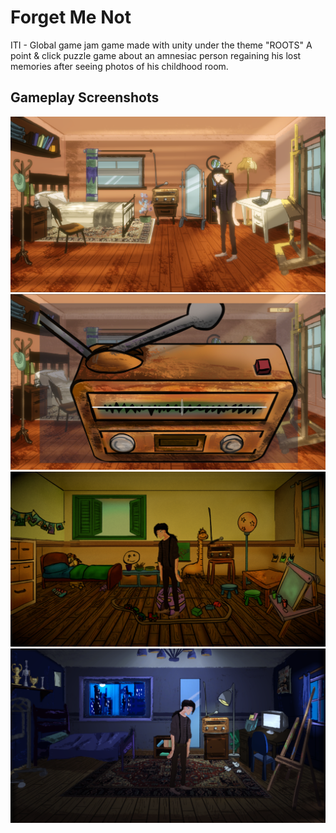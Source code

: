 # Forget Me Not
 ITI - Global game jam game made with unity under the theme "ROOTS"
 A point & click puzzle game about an amnesiac person regaining his lost memories after seeing photos of his childhood room.



## Gameplay Screenshots
![alt text](/Screenshots/1.png)
![alt text](/Screenshots/2.png)
![alt text](/Screenshots/3.png)
![alt text](/Screenshots/4.png)
